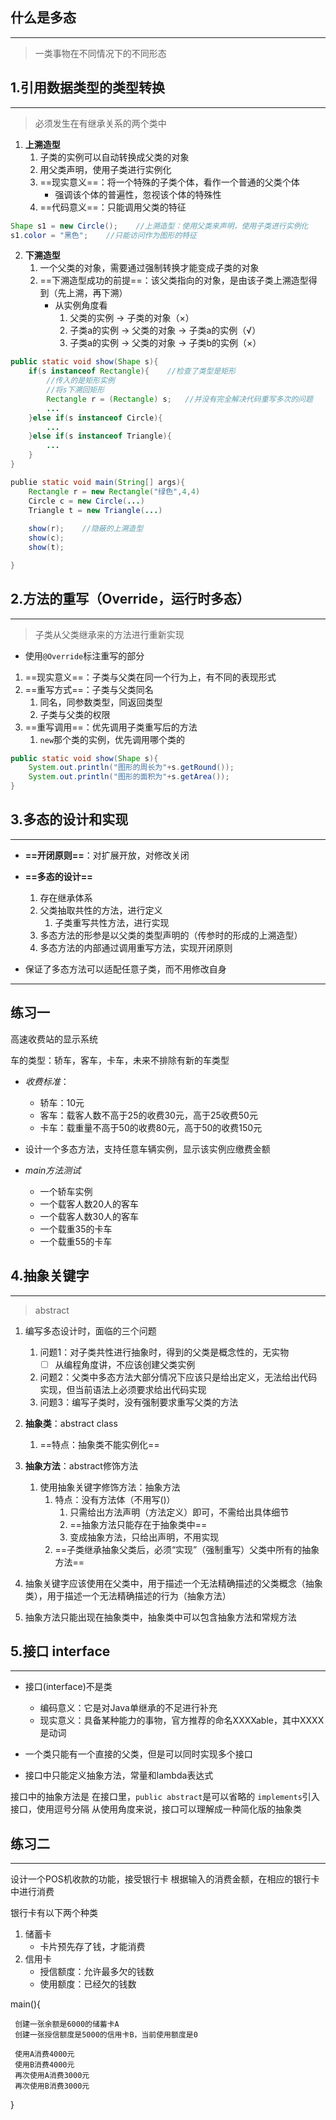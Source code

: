 ## 什么是多态
---
>一类事物在不同情况下的不同形态

## 1.引用数据类型的类型转换
---
>必须发生在有继承关系的两个类中

1. **上溯造型**
	1. 子类的实例可以自动转换成父类的对象
	2. 用父类声明，使用子类进行实例化
	3. ==现实意义==：将一个特殊的子类个体，看作一个普通的父类个体
		-  强调该个体的普遍性，忽视该个体的特殊性
	4. ==代码意义==：只能调用父类的特征

```java
Shape s1 = new Circle();    //上溯造型：使用父类来声明，使用子类进行实例化
s1.color = "黑色";    //只能访问作为图形的特征
```


2. **下溯造型**
	1. 一个父类的对象，需要通过强制转换才能变成子类的对象
	2. ==下溯造型成功的前提==：该父类指向的对象，是由该子类上溯造型得到（先上溯，再下溯）
		- 从实例角度看
			1. 父类的实例 -> 子类的对象（×）
			2. 子类a的实例 -> 父类的对象 -> 子类a的实例（√）
			3. 子类a的实例 -> 父类的对象 -> 子类b的实例（×）

```java
public static void show(Shape s){
	if(s instanceof Rectangle){    //检查了类型是矩形
		//传入的是矩形实例
		//将s下溯回矩形
		Rectangle r = (Rectangle) s;   //并没有完全解决代码重写多次的问题
		...
	}else if(s instanceof Circle){
		...
	}else if(s instanceof Triangle){
		...
	}
}

publie static void main(String[] args){
	Rectangle r = new Rectangle("绿色",4,4)
	Circle c = new Circle(...)
	Triangle t = new Triangle(...)
	
	show(r);    //隐蔽的上溯造型
	show(c);
	show(t);

}
```

## 2.方法的重写（Override，运行时多态）
---
>子类从父类继承来的方法进行重新实现

- 使用`@Override`标注重写的部分

1. ==现实意义==：子类与父类在同一个行为上，有不同的表现形式
2. ==重写方式==：子类与父类同名
	1. 同名，同参数类型，同返回类型
	2. 子类与父类的权限
3. ==重写调用==：优先调用子类重写后的方法
	1. `new`那个类的实例，优先调用哪个类的

```java
public static void show(Shape s){
	System.out.println("图形的周长为"+s.getRound());
	System.out.println("图形的面积为"+s.getArea());
}
```
## 3.多态的设计和实现
---
- **==开闭原则==**：对扩展开放，对修改关闭

- **==多态的设计==**
	1. 存在继承体系
	2. 父类抽取共性的方法，进行定义
		1. 子类重写共性方法，进行实现
	3. 多态方法的形参是以父类的类型声明的（传参时的形成的上溯造型）
	4. 多态方法的内部通过调用重写方法，实现开闭原则

- 保证了多态方法可以适配任意子类，而不用修改自身

---
## **练习一**

高速收费站的显示系统

车的类型：轿车，客车，卡车，未来不排除有新的车类型
- *收费标准*：
	- 轿车：10元
	- 客车：载客人数不高于25的收费30元，高于25收费50元
	- 卡车：载重量不高于50的收费80元，高于50的收费150元
- 设计一个多态方法，支持任意车辆实例，显示该实例应缴费金额

- *main方法测试*
	- 一个轿车实例
	- 一个载客人数20人的客车
	- 一个载客人数30人的客车
	- 一个载重35的卡车
	- 一个载重55的卡车


## 4.抽象关键字
---
>abstract

1. 编写多态设计时，面临的三个问题
	1. 问题1：对子类共性进行抽象时，得到的父类是概念性的，无实物
		 - [ ] 从编程角度讲，不应该创建父类实例
	2. 问题2：父类中多态方法大部分情况下应该只是给出定义，无法给出代码实现，但当前语法上必须要求给出代码实现
	3. 问题3：编写子类时，没有强制要求重写父类的方法

1. **抽象类**：abstract class
	1. ==特点：抽象类不能实例化==

1. **抽象方法**：abstract修饰方法
	1. 使用抽象关键字修饰方法：抽象方法
		1. 特点：没有方法体（不用写()）
			1. 只需给出方法声明（方法定义）即可，不需给出具体细节
			2. ==抽象方法只能存在于抽象类中==
			3. 变成抽象方法，只给出声明，不用实现
		2. ==子类继承抽象父类后，必须“实现”（强制重写）父类中所有的抽象方法==

1. 抽象关键字应该使用在父类中，用于描述一个无法精确描述的父类概念（抽象类），用于描述一个无法精确描述的行为（抽象方法）
2. 抽象方法只能出现在抽象类中，抽象类中可以包含抽象方法和常规方法

## 5.接口 interface
---

- 接口(interface)不是类
	- 编码意义：它是对Java单继承的不足进行补充
	- 现实意义：具备某种能力的事物，官方推荐的命名XXXXable，其中XXXX是动词

- 一个类只能有一个直接的父类，但是可以同时实现多个接口
- 接口中只能定义抽象方法，常量和lambda表达式

接口中的抽象方法是
在接口里，`public abstract`是可以省略的
`implements`引入接口，使用逗号分隔
从使用角度来说，接口可以理解成一种简化版的抽象类


## 练习二
---

设计一个POS机收款的功能，接受银行卡
根据输入的消费金额，在相应的银行卡中进行消费


银行卡有以下两个种类
1. 储蓄卡
	- 卡片预先存了钱，才能消费
1. 信用卡
	- 授信额度：允许最多欠的钱数
	- 使用额度：已经欠的钱数


main(){

	 创建一张余额是6000的储蓄卡A
	 创建一张授信额度是5000的信用卡B，当前使用额度是0

	 使用A消费4000元
	 使用B消费4000元
	 再次使用A消费3000元
	 再次使用B消费3000元

}